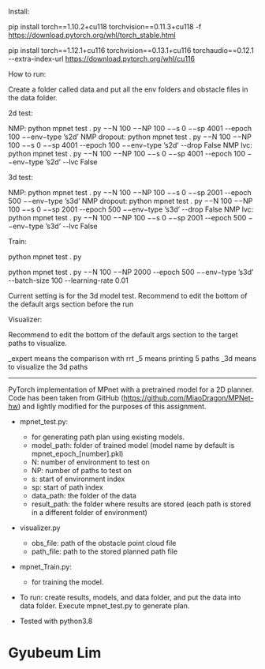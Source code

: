 Install:

pip install torch==1.10.2+cu118 torchvision==0.11.3+cu118 -f https://download.pytorch.org/whl/torch_stable.html

pip install torch==1.12.1+cu116 torchvision==0.13.1+cu116 torchaudio==0.12.1 --extra-index-url https://download.pytorch.org/whl/cu116

How to run:

Create a folder called data and put all the env folders and obstacle files in the data folder.

2d test:

NMP: python mpnet test . py  −−N 100 −−NP 100 −−s 0 −−sp 4001 --epoch 100 −−env−type ’s2d’
NMP dropout: python mpnet test . py  −−N 100 −−NP 100 −−s 0 −−sp 4001 --epoch 100 −−env−type ’s2d’ --drop False
NMP lvc: python mpnet test . py  −−N 100 −−NP 100 −−s 0 −−sp 4001 --epoch 100 −−env−type ’s2d’ --lvc False

3d test:

NMP: python mpnet test . py  −−N 100 −−NP 100 −−s 0 −−sp 2001 --epoch 500 −−env−type ’s3d’
NMP dropout: python mpnet test . py  −−N 100 −−NP 100 −−s 0 −−sp 2001 --epoch 500 −−env−type ’s3d’ --drop False
NMP lvc: python mpnet test . py  −−N 100 −−NP 100 −−s 0 −−sp 2001 --epoch 500 −−env−type ’s3d’ --lvc False

Train:

python mpnet test . py

python mpnet test . py  −−N 100 −−NP 2000 --epoch 500 −−env−type ’s3d’  --batch-size 100  --learning-rate 0.01

Current setting is for the 3d model test.
Recommend to edit the bottom of the default args section before the run

Visualizer:

Recommend to edit the bottom of the default args section to the target paths to visualize.

_expert means the comparison with rrt
_5 means printing 5 paths
_3d means to visualize the 3d paths

------------------------------------------------------------------------------------------

PyTorch implementation of MPnet with a pretrained model for a 2D planner.
Code has been taken from GitHub (https://github.com/MiaoDragon/MPNet-hw) and lightly modified for the purposes of this assignment.

* mpnet_test.py:
    * for generating path plan using existing models.
    * model_path: folder of trained model (model name by default is mpnet_epoch_[number].pkl)
    * N: number of environment to test on
    * NP: number of paths to test on
    * s: start of environment index
    * sp: start of path index
    * data_path: the folder of the data
    * result_path: the folder where results are stored (each path is stored in a different folder of environment)

* visualizer.py
    * obs_file: path of the obstacle point cloud file
    * path_file: path to the stored planned path file

* mpnet_Train.py:
    * for training the model.

* To run: create results, models, and data folder, and put the data into data folder. Execute mpnet_test.py to generate plan.
* Tested with python3.8
# Gyubeum Lim
